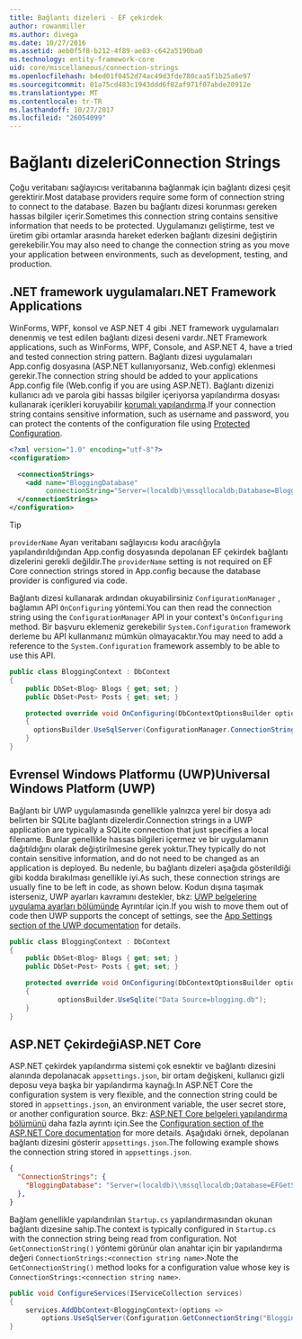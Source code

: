 ```yaml
---
title: Bağlantı dizeleri - EF çekirdek
author: rowanmiller
ms.author: divega
ms.date: 10/27/2016
ms.assetid: aeb0f5f8-b212-4f89-ae83-c642a5190ba0
ms.technology: entity-framework-core
uid: core/miscellaneous/connection-strings
ms.openlocfilehash: b4ed01f0452d74ac49d3fde780caa5f1b25a6e97
ms.sourcegitcommit: 01a75cd483c1943ddd6f82af971f07abde20912e
ms.translationtype: MT
ms.contentlocale: tr-TR
ms.lasthandoff: 10/27/2017
ms.locfileid: "26054099"
---
```

# <a name="connection-strings"></a><span data-ttu-id="12621-102">Bağlantı dizeleri</span><span class="sxs-lookup"><span data-stu-id="12621-102">Connection Strings</span></span>

<span data-ttu-id="12621-103">Çoğu veritabanı sağlayıcısı veritabanına bağlanmak için bağlantı dizesi çeşit gerektirir.</span><span class="sxs-lookup"><span data-stu-id="12621-103">Most database providers require some form of connection string to connect to the database.</span></span> <span data-ttu-id="12621-104">Bazen bu bağlantı dizesi korunması gereken hassas bilgiler içerir.</span><span class="sxs-lookup"><span data-stu-id="12621-104">Sometimes this connection string contains sensitive information that needs to be protected.</span></span> <span data-ttu-id="12621-105">Uygulamanızı geliştirme, test ve üretim gibi ortamlar arasında hareket ederken bağlantı dizesini değiştirin gerekebilir.</span><span class="sxs-lookup"><span data-stu-id="12621-105">You may also need to change the connection string as you move your application between environments, such as development, testing, and production.</span></span>

## <a name="net-framework-applications"></a><span data-ttu-id="12621-106">.NET framework uygulamaları</span><span class="sxs-lookup"><span data-stu-id="12621-106">.NET Framework Applications</span></span>

<span data-ttu-id="12621-107">WinForms, WPF, konsol ve ASP.NET 4 gibi .NET framework uygulamaları denenmiş ve test edilen bağlantı dizesi deseni vardır.</span><span class="sxs-lookup"><span data-stu-id="12621-107">.NET Framework applications, such as WinForms, WPF, Console, and ASP.NET 4, have a tried and tested connection string pattern.</span></span> <span data-ttu-id="12621-108">Bağlantı dizesi uygulamaları App.config dosyasına (ASP.NET kullanıyorsanız, Web.config) eklenmesi gerekir.</span><span class="sxs-lookup"><span data-stu-id="12621-108">The connection string should be added to your applications App.config file (Web.config if you are using ASP.NET).</span></span> <span data-ttu-id="12621-109">Bağlantı dizenizi kullanıcı adı ve parola gibi hassas bilgiler içeriyorsa yapılandırma dosyası kullanarak içerikleri koruyabilir [korumalı yapılandırma](https://docs.microsoft.com/dotnet/framework/data/adonet/connection-strings-and-configuration-files#encrypting-configuration-file-sections-using-protected-configuration).</span><span class="sxs-lookup"><span data-stu-id="12621-109">If your connection string contains sensitive information, such as username and password, you can protect the contents of the configuration file using [Protected Configuration](https://docs.microsoft.com/dotnet/framework/data/adonet/connection-strings-and-configuration-files#encrypting-configuration-file-sections-using-protected-configuration).</span></span>

``` xml
<?xml version="1.0" encoding="utf-8"?>
<configuration>

  <connectionStrings>
    <add name="BloggingDatabase"
         connectionString="Server=(localdb)\mssqllocaldb;Database=Blogging;Trusted_Connection=True;" />
  </connectionStrings>
</configuration>
```

> [!TIP]  
> <span data-ttu-id="12621-110">`providerName` Ayarı veritabanı sağlayıcısı kodu aracılığıyla yapılandırıldığından App.config dosyasında depolanan EF çekirdek bağlantı dizelerini gerekli değildir.</span><span class="sxs-lookup"><span data-stu-id="12621-110">The `providerName` setting is not required on EF Core connection strings stored in App.config because the database provider is configured via code.</span></span>

<span data-ttu-id="12621-111">Bağlantı dizesi kullanarak ardından okuyabilirsiniz `ConfigurationManager` , bağlamın API `OnConfiguring` yöntemi.</span><span class="sxs-lookup"><span data-stu-id="12621-111">You can then read the connection string using the `ConfigurationManager` API in your context's `OnConfiguring` method.</span></span> <span data-ttu-id="12621-112">Bir başvuru eklemeniz gerekebilir `System.Configuration` framework derleme bu API kullanmanız mümkün olmayacaktır.</span><span class="sxs-lookup"><span data-stu-id="12621-112">You may need to add a reference to the `System.Configuration` framework assembly to be able to use this API.</span></span>

``` csharp
public class BloggingContext : DbContext
{
    public DbSet<Blog> Blogs { get; set; }
    public DbSet<Post> Posts { get; set; }

    protected override void OnConfiguring(DbContextOptionsBuilder optionsBuilder)
    {
      optionsBuilder.UseSqlServer(ConfigurationManager.ConnectionStrings["BloggingDatabase"].ConnectionString);
    }
}
```

## <a name="universal-windows-platform-uwp"></a><span data-ttu-id="12621-113">Evrensel Windows Platformu (UWP)</span><span class="sxs-lookup"><span data-stu-id="12621-113">Universal Windows Platform (UWP)</span></span>

<span data-ttu-id="12621-114">Bağlantı bir UWP uygulamasında genellikle yalnızca yerel bir dosya adı belirten bir SQLite bağlantı dizelerdir.</span><span class="sxs-lookup"><span data-stu-id="12621-114">Connection strings in a UWP application are typically a SQLite connection that just specifies a local filename.</span></span> <span data-ttu-id="12621-115">Bunlar genellikle hassas bilgileri içermez ve bir uygulamanın dağıtıldığını olarak değiştirilmesine gerek yoktur.</span><span class="sxs-lookup"><span data-stu-id="12621-115">They typically do not contain sensitive information, and do not need to be changed as an application is deployed.</span></span> <span data-ttu-id="12621-116">Bu nedenle, bu bağlantı dizeleri aşağıda gösterildiği gibi kodda bırakılması genellikle iyi.</span><span class="sxs-lookup"><span data-stu-id="12621-116">As such, these connection strings are usually fine to be left in code, as shown below.</span></span> <span data-ttu-id="12621-117">Kodun dışına taşımak isterseniz, UWP ayarları kavramını destekler, bkz: [UWP belgelerine uygulama ayarları bölümünde](https://docs.microsoft.com/windows/uwp/app-settings/store-and-retrieve-app-data) Ayrıntılar için.</span><span class="sxs-lookup"><span data-stu-id="12621-117">If you wish to move them out of code then UWP supports the concept of settings, see the [App Settings section of the UWP documentation](https://docs.microsoft.com/windows/uwp/app-settings/store-and-retrieve-app-data) for details.</span></span>

``` csharp
public class BloggingContext : DbContext
{
    public DbSet<Blog> Blogs { get; set; }
    public DbSet<Post> Posts { get; set; }

    protected override void OnConfiguring(DbContextOptionsBuilder optionsBuilder)
    {
            optionsBuilder.UseSqlite("Data Source=blogging.db");
    }
}
```

## <a name="aspnet-core"></a><span data-ttu-id="12621-118">ASP.NET Çekirdeği</span><span class="sxs-lookup"><span data-stu-id="12621-118">ASP.NET Core</span></span>

<span data-ttu-id="12621-119">ASP.NET çekirdek yapılandırma sistemi çok esnektir ve bağlantı dizesini alanında depolanacak `appsettings.json`, bir ortam değişkeni, kullanıcı gizli deposu veya başka bir yapılandırma kaynağı.</span><span class="sxs-lookup"><span data-stu-id="12621-119">In ASP.NET Core the configuration system is very flexible, and the connection string could be stored in `appsettings.json`, an environment variable, the user secret store, or another configuration source.</span></span> <span data-ttu-id="12621-120">Bkz: [ASP.NET Core belgeleri yapılandırma bölümünü](https://docs.asp.net/en/latest/fundamentals/configuration.html) daha fazla ayrıntı için.</span><span class="sxs-lookup"><span data-stu-id="12621-120">See the [Configuration section of the ASP.NET Core documentation](https://docs.asp.net/en/latest/fundamentals/configuration.html) for more details.</span></span> <span data-ttu-id="12621-121">Aşağıdaki örnek, depolanan bağlantı dizesini gösterir `appsettings.json`.</span><span class="sxs-lookup"><span data-stu-id="12621-121">The following example shows the connection string stored in `appsettings.json`.</span></span>

``` json
{
  "ConnectionStrings": {
    "BloggingDatabase": "Server=(localdb)\\mssqllocaldb;Database=EFGetStarted.ConsoleApp.NewDb;Trusted_Connection=True;"
  },
}
```

<span data-ttu-id="12621-122">Bağlam genellikle yapılandırılan `Startup.cs` yapılandırmasından okunan bağlantı dizesine sahip.</span><span class="sxs-lookup"><span data-stu-id="12621-122">The context is typically configured in `Startup.cs` with the connection string being read from configuration.</span></span> <span data-ttu-id="12621-123">Not `GetConnectionString()` yöntemi görünür olan anahtar için bir yapılandırma değeri `ConnectionStrings:<connection string name>`.</span><span class="sxs-lookup"><span data-stu-id="12621-123">Note the `GetConnectionString()` method looks for a configuration value whose key is `ConnectionStrings:<connection string name>`.</span></span>

``` csharp
public void ConfigureServices(IServiceCollection services)
{
    services.AddDbContext<BloggingContext>(options =>
        options.UseSqlServer(Configuration.GetConnectionString("BloggingDatabase")));
}
```
